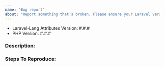 ```yaml
---
name: "Bug report"
about: "Report something that's broken. Please ensure your Laravel version is still supported: https://github.com/Laravel-Lang/lang#via-composer"
---
```


<!-- DO NOT THROW THIS AWAY -->
<!-- Fill out the FULL versions with patch versions -->

- Laravel-Lang Attributes Version: #.#.#
- PHP Version: #.#.#

### Description:


### Steps To Reproduce:
